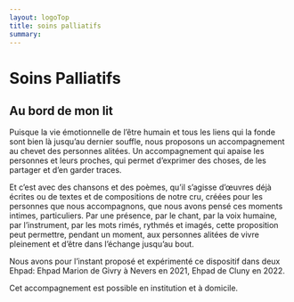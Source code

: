 ```yaml
---
layout: logoTop
title: soins palliatifs
summary:
---
```

<h1>Soins Palliatifs</h1>
 
<h2>Au bord de mon lit</h2>
<p class="intro-text">Puisque la vie émotionnelle de l’être humain et tous les liens qui la fonde sont bien là jusqu’au dernier souffle, nous proposons un accompagnement au chevet des personnes alitées. Un accompagnement qui apaise les personnes et leurs proches, qui permet d’exprimer des choses, de les partager et d’en garder traces.</p>

<p class="intro-text">Et c’est avec des chansons et des poèmes, qu’il s’agisse d’œuvres déjà écrites ou de textes et de compositions de notre cru, créées pour les personnes que nous accompagnons, que nous avons pensé ces moments intimes, particuliers. Par une présence, par le chant, par la voix humaine, par l’instrument, par les mots rimés, rythmés et imagés, cette proposition peut permettre, pendant un moment,  aux personnes alitées de vivre pleinement et d’être dans l’échange jusqu’au bout.</p>

<p class="intro-text">Nous avons pour l’instant proposé et expérimenté ce dispositif dans deux Ehpad: Ehpad Marion de Givry à Nevers en 2021, Ehpad de Cluny en 2022.</p>

<p class="intro-text">Cet accompagnement est possible en institution et à domicile.</p>